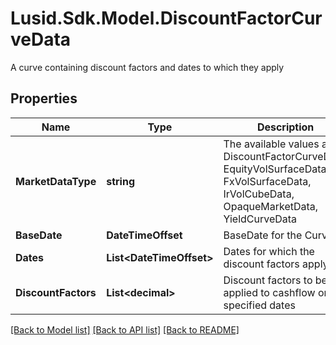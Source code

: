 # Lusid.Sdk.Model.DiscountFactorCurveData
A curve containing discount factors and dates to which they apply

## Properties

Name | Type | Description | Notes
------------ | ------------- | ------------- | -------------
**MarketDataType** | **string** | The available values are: DiscountFactorCurveData, EquityVolSurfaceData, FxVolSurfaceData, IrVolCubeData, OpaqueMarketData, YieldCurveData | 
**BaseDate** | **DateTimeOffset** | BaseDate for the Curve | 
**Dates** | **List&lt;DateTimeOffset&gt;** | Dates for which the discount factors apply | 
**DiscountFactors** | **List&lt;decimal&gt;** | Discount factors to be applied to cashflow on the specified dates | 

[[Back to Model list]](../README.md#documentation-for-models) [[Back to API list]](../README.md#documentation-for-api-endpoints) [[Back to README]](../README.md)


